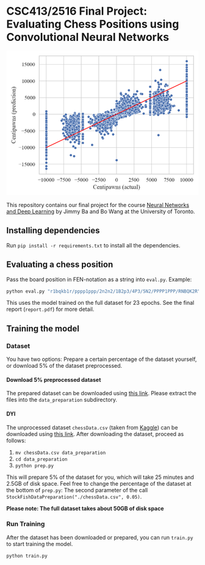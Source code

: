 # CSC413/2516 Final Project: Evaluating Chess Positions using Convolutional Neural Networks
![Scatterplot of final model](figures/scatterplot.png)

This repository contains our final project for the course [Neural Networks and Deep Learning](https://uoft-csc413.github.io/2023/) by Jimmy Ba and Bo Wang at the University of Toronto.

## Installing dependencies
Run `pip install -r requirements.txt` to install all the dependencies.

## Evaluating a chess position
Pass the board position in FEN-notation as a string into `eval.py`. Example:
```bash
python eval.py "r1bqkb1r/pppp1ppp/2n2n2/1B2p3/4P3/5N2/PPPP1PPP/RNBQK2R"
```
This uses the model trained on the full dataset for 23 epochs.
See the final report (`report.pdf`) for more detail.

## Training the model
### Dataset
You have two options: Prepare a certain percentage of the dataset yourself, or download
5% of the dataset preprocessed.

#### Download 5% preprocessed dataset
The prepared dataset can be downloaded using [this link](https://drive.google.com/file/d/1tWDLtThdnAhZGlFq_yN_kd3Gn9Q2Yqld/view?usp=share_link).
Please extract the files into the `data_preparation` subdirectory.

#### DYI
The unprocessed dataset `chessData.csv` (taken from [Kaggle](https://www.kaggle.com/datasets/ronakbadhe/chess-evaluations))
can be downloaded using [this link](https://drive.google.com/file/d/1Ar7sU1Y-2MCxhwcC6P_woSIDf3KDHPgP/view?usp=share_link).
After downloading the dataset, proceed as follows:

1. `mv chessData.csv data_preparation`
2. `cd data_preparation`
3. `python prep.py`

This will prepare 5% of the dataset for you, which will take 25 minutes and 2.5GB of disk space.
Feel free to change the percentage of the dataset at the bottom of `prep.py`: The second parameter
of the call `StockFishDataPreparation("./chessData.csv", 0.05)`.

**Please note: The full dataset takes about 50GB of disk space**

### Run Training
After the dataset has been downloaded or prepared, you can run
`train.py` to start training the model.
```bash
python train.py
```